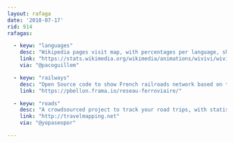 ```yaml
---
layout: rafaga
date: '2018-07-17'
rid: 914
rafagas:

  - keyw: "languages"
    desc: "Wikipedia pages visit map, with percentages per language, shows the relative \"popularity\" of any Wikipedia version at different countries"
    link: "https://stats.wikimedia.org/wikimedia/animations/wivivi/wivivi.html"
    via: "@pacoguillem"

  - keyw: "railways"
    desc: "Open Source code to show French railroads network based on the railway speed, data from SNCF"
    link: "https://pbellon.frama.io/reseau-ferroviaire/"

  - keyw: "roads"
    desc: "A crowdsourced project to track your road trips, with statistics and maps"
    link: "http://travelmapping.net"
    via: "@yopaseopor"

---
```


